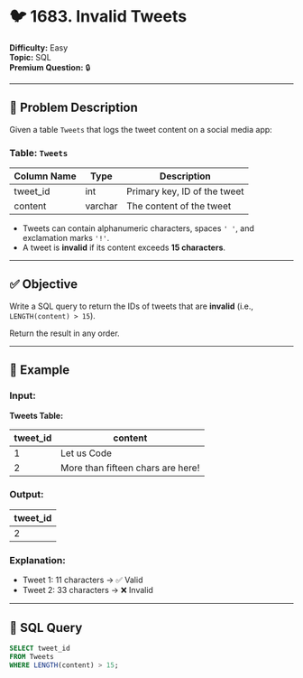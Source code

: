 # 🐦 1683. Invalid Tweets

**Difficulty:** Easy  
**Topic:** SQL  
**Premium Question:** 🔒  

---

## 🧾 Problem Description

Given a table `Tweets` that logs the tweet content on a social media app:

### Table: `Tweets`

| Column Name | Type    | Description                        |
|-------------|---------|------------------------------------|
| tweet_id    | int     | Primary key, ID of the tweet       |
| content     | varchar | The content of the tweet           |

- Tweets can contain alphanumeric characters, spaces `' '`, and exclamation marks `'!'`.
- A tweet is **invalid** if its content exceeds **15 characters**.

---

## ✅ Objective

Write a SQL query to return the IDs of tweets that are **invalid** (i.e., `LENGTH(content) > 15`).

Return the result in any order.

---

## 🧪 Example

### Input:

**Tweets Table:**

| tweet_id | content                           |
|----------|-----------------------------------|
| 1        | Let us Code                       |
| 2        | More than fifteen chars are here! |

### Output:

| tweet_id |
|----------|
| 2        |

### Explanation:

- Tweet 1: 11 characters → ✅ Valid  
- Tweet 2: 33 characters → ❌ Invalid

---

## 🧠 SQL Query

```sql
SELECT tweet_id
FROM Tweets
WHERE LENGTH(content) > 15;
